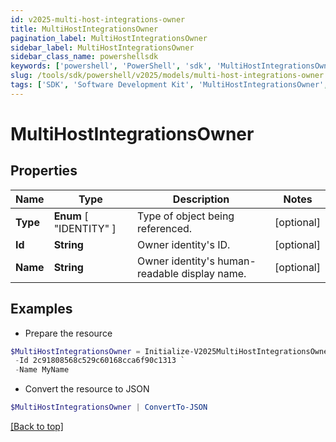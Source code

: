 ```yaml
---
id: v2025-multi-host-integrations-owner
title: MultiHostIntegrationsOwner
pagination_label: MultiHostIntegrationsOwner
sidebar_label: MultiHostIntegrationsOwner
sidebar_class_name: powershellsdk
keywords: ['powershell', 'PowerShell', 'sdk', 'MultiHostIntegrationsOwner', 'V2025MultiHostIntegrationsOwner'] 
slug: /tools/sdk/powershell/v2025/models/multi-host-integrations-owner
tags: ['SDK', 'Software Development Kit', 'MultiHostIntegrationsOwner', 'V2025MultiHostIntegrationsOwner']
---
```



# MultiHostIntegrationsOwner

## Properties

Name | Type | Description | Notes
------------ | ------------- | ------------- | -------------
**Type** |  **Enum** [  "IDENTITY" ] | Type of object being referenced. | [optional] 
**Id** | **String** | Owner identity's ID. | [optional] 
**Name** | **String** | Owner identity's human-readable display name. | [optional] 

## Examples

- Prepare the resource
```powershell
$MultiHostIntegrationsOwner = Initialize-V2025MultiHostIntegrationsOwner  -Type IDENTITY `
 -Id 2c91808568c529c60168cca6f90c1313 `
 -Name MyName
```

- Convert the resource to JSON
```powershell
$MultiHostIntegrationsOwner | ConvertTo-JSON
```


[[Back to top]](#) 


